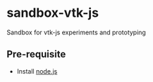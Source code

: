 # sandbox-vtk-js
Sandbox for vtk-js experiments and prototyping

## Pre-requisite
- Install [node.js](https://nodejs.org/en/)

